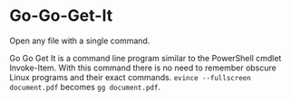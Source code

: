 # Go-Go-Get-It
Open any file with a single command.

Go Go Get It is a command line program similar to the PowerShell cmdlet Invoke-Item. With this command there is no need to remember obscure Linux programs and their exact commands. ```evince --fullscreen document.pdf``` becomes ```gg document.pdf```.
